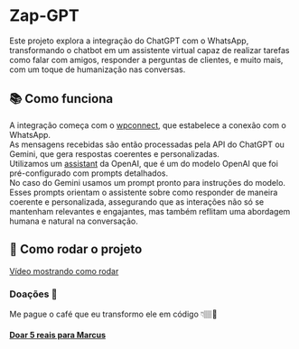 # Zap-GPT

Este projeto explora a integração do ChatGPT com o WhatsApp, transformando o chatbot em um assistente virtual capaz de realizar tarefas como falar com amigos, responder a perguntas de clientes, e muito mais, com um toque de humanização nas conversas.

## 📚 Como funciona

A integração começa com o [wpconnect](https://github.com/wppconnect-team/wppconnect), que estabelece a conexão com o WhatsApp. <br/>
As mensagens recebidas são então processadas pela API do ChatGPT ou Gemini, que gera respostas coerentes e personalizadas.<br/>
Utilizamos um [assistant](https://platform.openai.com/docs/assistants/overview) da OpenAI, que é um do modelo OpenAI que foi pré-configurado com prompts detalhados. </br>
No caso do Gemini usamos um prompt pronto para instruções do modelo. </br>
Esses prompts orientam o assistente sobre como responder de maneira coerente e personalizada, assegurando que as interações não só se mantenham relevantes e engajantes, mas também reflitam uma abordagem humana e natural na conversação.

## 🚀 Como rodar o projeto
[Vídeo mostrando como rodar](https://youtu.be/Sh94c6yn5aQ)

### Doações 🖤
Me pague o café que eu transformo ele em código 👇🏽🤩 </br>
#### [Doar 5 reais para Marcus](https://nubank.com.br/cobrar/1bkhum/65e06650-3954-4a4b-a4d7-c9a7148c97be)
